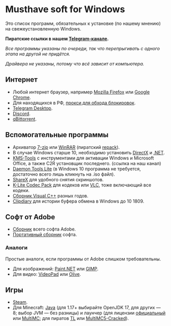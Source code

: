 # Musthave soft for Windows
Это список программ, обязательных к установке (по нашему мнению) на свежеустановленную Windows.

**Пиратские ссылки в нашем [Telegram-канале](https://t.me/musthavesoftwin).**

*Все программы указаны по очереди, так что перепрыгивать с одного этапа на другой не придётся.*

*Драйвера не указаны, потому что всё зависит от компьютера.*

## Интернет
-   Любой интернет браузер, например [Mozilla Firefox](https://www.mozilla.org/ru/firefox/browsers/) или [Google Chrome](https://www.google.com/chrome/).
-   Для находящихся в РФ, [прокси для обхода блокировок](https://antizapret.prostovpn.org/).
-   [Telegram Desktop](https://desktop.telegram.org/).
-   [Discord](https://discordapp.com/).
-   [qBittorrent](https://www.qbittorrent.org/download.php).

## Вспомогательные программы
-   Архиватор [7-zip](https://www.7-zip.org/) или [WinRAR](https://www.win-rar.com/start.html) (пиратский [repack](https://t.me/musthavesoftwin/20)).
-   В случае Windows старше 10, необходимо установить [DirectX](https://www.microsoft.com/ru-ru/Download/confirmation.aspx?id=35) и [.NET](https://support.microsoft.com/ru-ru/help/4503548/microsoft-net-framework-4-8-offline-installer-for-windows).
-   [KMS-Tools](https://teleg.run/musthavesoftwin/3) с инструментами для активации Windows и Microsoft Office, а также C2R установщик последнего. (ссылка на наш канал)
-   [Daemon Tools Lite](https://www.daemon-tools.cc/rus/products/dtLite) (в Windows 10 программа не требуется, достаточно всего лишь кликнуть на .iso файл).
-   [ShareX](https://getsharex.com/) для удобного снятия скриншотов.
-   [K-Lite Codec Pack](https://codecguide.com/download_kl.htm) для кодеков или [VLC](https://www.videolan.org/vlc/download-windows.ru.html), тоже включающий все кодеки.
-   [Сборник Visual C++](https://rutracker.org/forum/viewtopic.php?t=5697338) разных годов.
-   [Clipdiary](http://clipdiary.com/rus/) для истории буфера обмена в Windows до 10 1809.

## Софт от Adobe
-   [Сборник](https://rutracker.org/forum/viewtopic.php?t=5877121) всего софта Adobe.
-   [Портативный сборник](https://rutracker.org/forum/viewtopic.php?t=5476229) софта.

### Аналоги
Простые аналоги, если программы от Adobe слишком требовательны.
-   Для изображений: [Paint.NET](https://www.dotpdn.com/downloads/pdn.html) или [GIMP](https://www.gimp.org/downloads/).
-   Для видео: [VideoPad](https://www.nchsoftware.com/videopad/ru/index.html) или [Olive](https://www.olivevideoeditor.org/download.php).

## Игры
-   [Steam](https://store.steampowered.com/about/).
-   Для Minecraft: [Java](https://adoptium.net/) (для 1.17+ выбирайте OpenJDK 17, для других — 8; выбор JVM — без разницы) и лаунчер (для лицензии [официальный](https://www.minecraft.net/ru-ru/) или [MultiMC](https://multimc.org/); для пиратов [TL](https://tlaun.ch/exe) или [MultiMC5-Cracked](https://nightly.link/AfoninZ/MultiMC5-Cracked/workflows/main/develop)).
